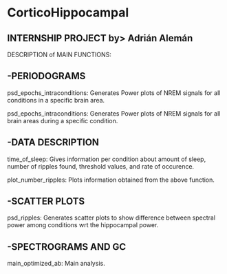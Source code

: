 # CorticoHippocampal
INTERNSHIP PROJECT by> Adrián Alemán
--------------------------------
DESCRIPTION of MAIN FUNCTIONS:

-PERIODOGRAMS
---------------
psd_epochs_intraconditions: Generates Power plots of NREM signals for all conditions in a specific brain area. 

psd_epochs_intraconditions: Generates Power plots of NREM signals for all brain areas during a specific condition. 

-DATA DESCRIPTION
-----------------
time_of_sleep: Gives information per condition about amount of sleep, number of ripples found, threshold values, and rate of occurence.
 
plot_number_ripples: Plots information obtained from the above function. 

-SCATTER PLOTS
--------------
psd_ripples: Generates scatter plots to show difference between spectral power among conditions wrt the hippocampal power. 

-SPECTROGRAMS AND GC
--------------------
main_optimized_ab: Main analysis. 
